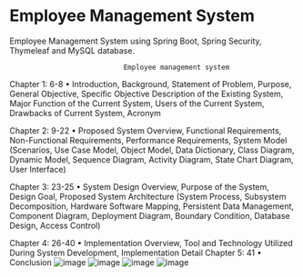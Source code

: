 # Employee Management System
Employee Management System using Spring Boot, Spring Security, Thymeleaf and MySQL database.





                                Employee management system 								
Chapter 1:										          6-8
•	Introduction, Background, Statement of Problem, Purpose, General Objective, Specific Objective Description of the Existing System, Major Function of the Current System, Users of the Current System, Drawbacks of Current System, Acronym

Chapter 2:										         9-22
•	Proposed System Overview, Functional Requirements, Non-Functional Requirements, Performance Requirements, System Model (Scenarios, Use Case Model, Object Model, Data Dictionary, Class Diagram, Dynamic Model, Sequence Diagram, Activity Diagram, State Chart Diagram, User Interface)

Chapter 3:										       23-25
•	System Design Overview, Purpose of the System, Design Goal, Proposed System Architecture (System Process, Subsystem Decomposition, Hardware Software Mapping, Persistent Data Management, Component Diagram, Deployment Diagram, Boundary Condition, Database Design, Access Control) 

Chapter 4:										       26-40
•	Implementation Overview, Tool and Technology Utilized During System Development, Implementation Detail
Chapter 5:										        41
•	Conclusion
![image](https://github.com/rishikesh2g/employee-management-system-spring-boot-/assets/60296904/821d4790-dc59-4467-aa64-3108da2f689c)
![image](https://github.com/rishikesh2g/employee-management-system-spring-boot-/assets/60296904/19a4c583-9de9-4e94-87fe-ee25079357bf)
![image](https://github.com/rishikesh2g/employee-management-system-spring-boot-/assets/60296904/5ff3f59f-82c0-4243-8b95-01c3e3b594ad)
![image](https://github.com/rishikesh2g/employee-management-system-spring-boot-/assets/60296904/c169262a-ccf7-499e-8e81-600c6ad8bd79)
